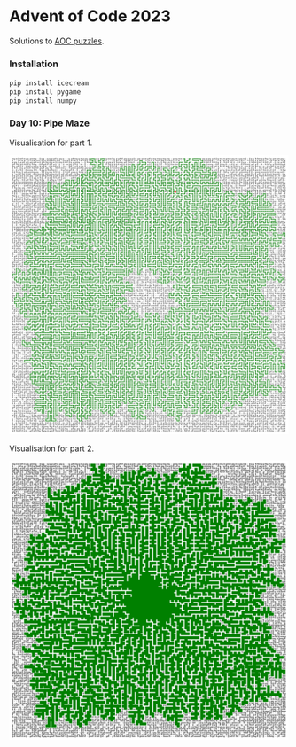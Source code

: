 # Advent of Code 2023
Solutions to [AOC puzzles](https://adventofcode.com/2023).

### Installation
```commandline
pip install icecream
pip install pygame
pip install numpy
```
### Day 10: Pipe Maze
Visualisation for part 1.

![Day 10, part 1](./10-pipe-maze/d10p1.png)

Visualisation for part 2.

![Day 10, part 1](./10-pipe-maze/d10p2.png)
